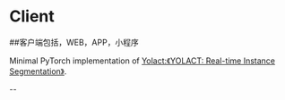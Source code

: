 # Client
##客户端包括，WEB，APP，小程序










Minimal PyTorch implementation of [Yolact:《YOLACT: Real-time Instance Segmentation》](https://arxiv.org/abs/1904.02689).  
















































--

